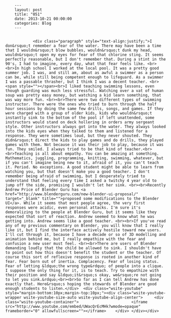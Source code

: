 
        ---
        layout: post
        title: "051"
        date: 2013-10-21 00:00:00 
        categories: Blog
        ---

        
				<div class="paragraph" style="text-align:justify;">I don&rsquo;t remember a fear of the water. There may have been a time that I wouldn&rsquo;t blow bubbles, wouldn&rsquo;t dunk my head, wouldn&rsquo;t open my eyes for fear of that chlorine sting. It seems perfectly reasonable, but I don't remember that. During a stint in the 90's, I had to imagine, every day, what that fear feels like. <br><br>In high school I worked at the local pool. It was a pretty good summer job. I was, and still am, about as awful a swimmer as a person can be, while still being competent enough to lifeguard. As a swimmer I was a passable thrasher, but I think I was a decent teacher. <br><span style=""></span><br>I liked teaching swimming lessons, even though guarding was much less stressful. Watching over a vat of human soup was pretty easy money, but watching a kid learn something, that was way more fun. <br><br>There were two different types of swimming instructor. There were the ones who tried to burn through the half hour sessions by doing the same few drills, songs, and games. If they were charged with a group of older kids, kids who wouldn&rsquo;t instantly sink to the bottom of the pool if left unattended, some instructors would stand on deck hollering in orders army sergeant style. Other instructors always got into the water. They always looked into the kids eyes when they talked to them and listened for a response. They were sometimes loud, but they never shouted. They didn&rsquo;t direct the kids to play games and do drills, they played games with them. Not because it was their job to play, because it was fun. They smiled. I always tried to be that kind of teacher.<br><br>Teaching is all about empathy. You can be amazing at something. Mathematics, juggling, programming, knitting, swimming, whatever, but if you can't imagine being new to it, afraid of it, you can't teach it. Period. No exceptions. A good student might be able to learn from watching you, but that doesn't make you a good teacher. I don't remember being afraid of swimming, but I desperately tried to understand that feeling every time I asked a twitchy 4 year old to jump off the side, promising I wouldn't let her sink. <br><br>Recently Andrew Price of Blender Guru has <a href="http://www.blenderguru.com/new-blender-ui-proposal/" target="_blank" title="">proposed some modifications to the Blender UI</a>. While it seems that most people agree, the very first responses were acidic, even personal attacks. I'm sure it's demoralizing to the people at Blender Guru, but it seems like they expected that sort of reaction. Andrew seemed to know what he was getting into. Andrew seems like a good teacher. <br><br>If you've read any of my previous commentary on Blender, you will know that I really like it, but I find the interface actively hostile toward new users. I'll cut through it, because I have a decade or so of 3D modelling and animation behind me, but I really empathize with the fear and confusion a new user must feel. <br><br>There are users of Blender demanding loudly that the child be allowed to sink. I shouldn't have to point out how this doesn't benefit the student or the teacher. Of course this sort of reflexive response is rooted in another kind of fear. Fear born out of inertia. Complacency. Fear of losing status. Fear of letting &ldquo;the wrong type&rdquo; of people into a clique. I suppose the only thing for it, is to teach. Try to empathize with their position and say &ldquo;it&rsquo;s okay, we&rsquo;re not going to let you sink.&rdquo;<br><br>So far as I can tell Andrew has done exactly that. Here&rsquo;s hoping the stewards of Blender are good enough students to listen.</div>  <div class="wsite-youtube" style="margin-bottom:10px;margin-top:10px;"><div class="wsite-youtube-wrapper wsite-youtube-size-auto wsite-youtube-align-center"> 	<div class="wsite-youtube-container">                  		<iframe src="http://www.youtube.com/embed/UWacQrEcMHk?wmode=opaque" frameborder="0" allowfullscreen=""></iframe> 	</div> </div></div>

		
        